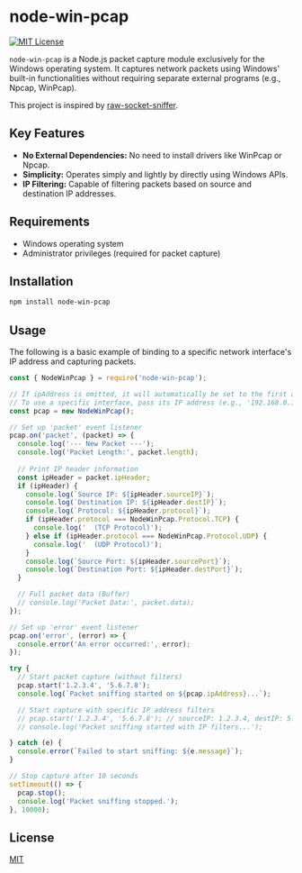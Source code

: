 # node-win-pcap

[![MIT License](https://img.shields.io/badge/License-MIT-yellow.svg)](https://opensource.org/licenses/MIT)

`node-win-pcap` is a Node.js packet capture module exclusively for the Windows operating system. It captures network packets using Windows' built-in functionalities without requiring separate external programs (e.g., Npcap, WinPcap).

This project is inspired by [raw-socket-sniffer](https://github.com/nospaceships/raw-socket-sniffer).

## Key Features

-   **No External Dependencies:** No need to install drivers like WinPcap or Npcap.
-   **Simplicity:** Operates simply and lightly by directly using Windows APIs.
-   **IP Filtering:** Capable of filtering packets based on source and destination IP addresses.

## Requirements

-   Windows operating system
-   Administrator privileges (required for packet capture)

## Installation

```bash
npm install node-win-pcap
```

## Usage

The following is a basic example of binding to a specific network interface's IP address and capturing packets.

```javascript
const { NodeWinPcap } = require('node-win-pcap');

// If ipAddress is omitted, it will automatically be set to the first available IP address.
// To use a specific interface, pass its IP address (e.g., '192.168.0.10').
const pcap = new NodeWinPcap();

// Set up 'packet' event listener
pcap.on('packet', (packet) => {
  console.log('--- New Packet ---');
  console.log('Packet Length:', packet.length);
  
  // Print IP header information
  const ipHeader = packet.ipHeader;
  if (ipHeader) {
    console.log(`Source IP: ${ipHeader.sourceIP}`);
    console.log(`Destination IP: ${ipHeader.destIP}`);
    console.log(`Protocol: ${ipHeader.protocol}`);
    if (ipHeader.protocol === NodeWinPcap.Protocol.TCP) {
      console.log('  (TCP Protocol)');
    } else if (ipHeader.protocol === NodeWinPcap.Protocol.UDP) {
      console.log('  (UDP Protocol)');
    }
    console.log(`Source Port: ${ipHeader.sourcePort}`);
    console.log(`Destination Port: ${ipHeader.destPort}`);
  }

  // Full packet data (Buffer)
  // console.log('Packet Data:', packet.data);
});

// Set up 'error' event listener
pcap.on('error', (error) => {
  console.error('An error occurred:', error);
});

try {
  // Start packet capture (without filters)
  pcap.start('1.2.3.4', '5.6.7.8');
  console.log(`Packet sniffing started on ${pcap.ipAddress}...`);

  // Start capture with specific IP address filters
  // pcap.start('1.2.3.4', '5.6.7.8'); // sourceIP: 1.2.3.4, destIP: 5.6.7.8
  // console.log('Packet sniffing started with IP filters...');

} catch (e) {
  console.error(`Failed to start sniffing: ${e.message}`);
}

// Stop capture after 10 seconds
setTimeout(() => {
  pcap.stop();
  console.log('Packet sniffing stopped.');
}, 10000);
```

## License

[MIT](LICENSE)

